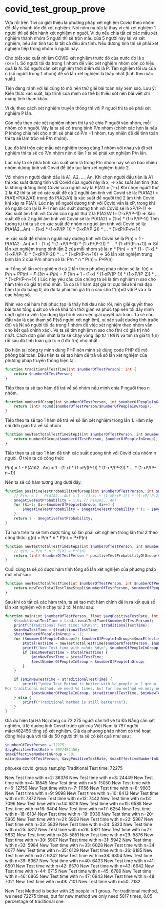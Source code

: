 # covid_test_group_prove

Vừa rồi trên Tivi có giới thiệu là phương pháp xét nghiệm Covid theo nhóm để đẩy nhanh tốc độ xét nghiệm. Nói nôm na tức là thay vì chỉ xét nghiệm 1 người thì sẽ tiến hành xét nghiệm n người. 
Ví dụ nếu chia tất cả các mẫu xét nghiệm thành nhóm 5 người thì sẽ trộn mẫu của 5 người này lại và xét nghiệm, nếu âm tính tức là tất cả đều âm tính. Nếu dương tính thì sẽ phải xét nghiệm tiếp trong nhóm 5 người này.

Cho biết xác xuất nhiễm COVID xét nghiệm trước đó của nước đó là x (x<=1). 
Số người tối đa trong 1 nhóm để việc xét nghiệm nhóm còn có hiệu quả là N. 
Số người cần xét nghiệm thời điểm đó là P.
Tìm nghiệm tối ưu của n (số người trong 1 nhóm) để số lần xét nghiệm là thấp nhất (tính theo xác suất).

Tiện đang rảnh với lại cũng tò mò nên thử giải bài toán này xem sao.
Lưu ý: Kiến thức xác suất, lập trình của mình có thể bị thiếu sót nên bài viết chỉ mang tính tham khảo.

Ví dụ theo cách xét nghiệm truyền thống thì với P người thì ta sẽ phải xét nghiệm P lần.

Còn nếu theo các xét nghiệm nhóm thì ta sẽ chia P người vào nhóm, mỗi nhóm có n người. Vậy là ta sẽ có trung bình P/n nhóm (chính xác hơn là nếu P không chia hết cho n thì sẽ phải có P/n +1 nhóm, tuy nhiên để dễ tính toán thì ta sẽ làm tròn về P/n nhóm).

Lúc đó khi trộn các mẫu xét nghiệm trong cùng 1 nhóm với nhau và đi xét nghiệm thì ta sẽ có P/n nhóm nên ở lần 1 ta sẽ phải xét nghiệm P/n lần.

Lúc này ta sẽ phải tính xác suất xem là trong P/n nhóm này sẽ có bao nhiêu nhóm dương tính với Covid để tiếp tục làm xét nghiệm bước 2.

Với nhóm n người đánh dấu là A1, A2, ..., An.
Khi chọn người đầu tiên là A1 thì xác suất dương tính với Covid của người này là x, => xác suất âm tính (tức là không dương tính) Covid của người này là P(A1) = (1-x)
Khi chọn người thứ 2 là A2 thì ta sẽ có xác suất để cả 2 người âm tính với Covid sẽ là: P(A1A2) = P(A1)*P(A2/A1) trong đó P(A2/A1) là xác suất để người thứ 2 âm tính Covid khi xảy ra P(A1). Lúc này số người dương tính với Covid vẫn là xP, trong khi số người còn lại là P-1 nên xác suất dương tính với Covid sẽ là xP/(P-1) => Xác suất âm tính với Covid của người thứ 2 là P(A2/A1)= (1-xP/(P-1))
=> Xác suất để cả 2 người âm tính với Covid sẽ là: P(A1A2) = (1-x) * (1-xP/(P-1))
Tính tương tự thì ta sẽ có xác suất để nhóm n người âm tính với Covid sẽ là:
P(A1A2...An) = (1-x) * (1-xP/(P-1)) * (1-xP/(P-2)) * ... * (1-xP/(P-n+1))

=> xác suất để nhóm n người này dương tính với Covid sẽ là P(n) = 1 - P(A1A2...An)
= 1 - (1-x) * (1-xP/(P-1)) * (1-xP/(P-2)) * ... * (1-xP/(P-n+1))
=> Số lần xét nghiệm trung bình lần 2 của mỗi nhóm sẽ là: n * P(n) = n * (1 - (1-x) * (1-xP/(P-1)) * (1-xP/(P-2)) * ... * (1-xP/(P-n+1)))
=> Số lần xét nghiệm trung bình lần 2 của P/n nhóm sẽ là: P/n * n * P(n) = P*P(n)

=> Tổng số lần xét nghiệm ở cả 2 lần theo phướng pháp nhóm sẽ là: f(n) = P/n + P*P(n) = P (1/n + P(n) = P* (1/n + 1 - (1-x) * (1-xP/(P-1)) * (1-xP/(P-2)) * ... * (1-xP/(P-n+1)) )
Lúc này yêu cầu của chúng ta sẽ là tìm nghiệm n sao cho hàm trên có giá trị nhỏ nhất.
Ta có là 1 hàm đạt giá trị cực tiểu khi mà đạo hàm tại đó bằng 0, do đó ta phải tìm giá trị n sao cho f’(n)=0 với P và x là các hằng số.

Nhìn vào cái hàm hơi phức tạp là thấy hơi đau não rồi, nên giải quyết theo bài toán tổng quát có vẻ sẽ khá tốn thời gian và phức tạp nên tới đây mình chợt nghĩ ra việc tận dụng lập trình vào việc giải quyết bài toán. 
Ta sẽ cho đầu vào là các tham số P(số người xét nghiệm), x( xác suất dương tính trước đó) và N( số người tối đa trong 1 nhóm để việc xét nghiệm theo nhóm vẫn cho kết quả chính xác). Và ta sẽ tìm nghiệm n sao cho f(n) có giá trị nhỏ nhất.
Cách đơn giản nhất là ta sẽ chạy vòng lặp từ 1 tới N và tìm ra giá trị f(n) rồi sau đó tính toán giá trị n ở đó f(n) nhỏ nhất.

Do hiện tại công ty mình dùng PHP nên mình sẽ dùng code PHP để mô phỏng bài toán.
Đầu tiên ta sẽ tạo hàm để trả về số lần xét nghiệm của phương pháp truyền thống hiện tại.

```php
function traditionalTestTime(int $numberOfTestPerson): int {
    return $numberOfTestPerson;
}
```

Tiếp theo ta sẽ tạo hàm để trả về số nhóm nếu mình chia P người theo n nhóm.
```php
function numberOfGroup(int $numberOfTestPerson, int $numberOfPeopleInGroup): int {
    return (int) round($numberOfTestPerson/$numberOfPeopleInGroup);
}
```



Tiếp theo ta sẽ tạo 1 hàm để trả về số lần xét nghiệm trong lần 1. Hàm này chỉ đơn giản trả về số nhóm
```php
function newTestTotalTestTimeStep1(int $numberOfTestPerson, int $numberOfPeopleInGroup): int {
    return numberOfGroup($numberOfTestPerson, $numberOfPeopleInGroup);
}
```

Tiếp theo ta sẽ tạo 1 hàm để tính xác suất dương tính với Covid của nhóm n người. Ở trên ta có công thức

P(n) = 1 - P(A1A2...An)
= 1 - (1-x) * (1-xP/(P-1)) * (1-xP/(P-2)) * ... * (1-xP/(P-n+1))

Nên ta sẽ có hàm tương ứng dưới đây.

```php
function positiveTestProbabilityOfGroup(int $numberOfTestPerson, int $numberOfPeopleInGroup, float $avgPositiveTestRate): float {
    // P(n) = 1 - P(A1A2...An) = 1 - (1-x) * (1-xP/(P-1)) * (1-xP/(P-2)) * ... * (1-xP/(P-n+1))
    $negativeTestProbability = 1.0; // P(A1A2...An)
    for ($i=1; $i<=$numberOfPeopleInGroup; $i++) {
        $negativeTestProbability = $negativeTestProbability * (1 - $avgPositiveTestRate*$numberOfTestPerson/($numberOfTestPerson - $i +1));
    }
    return 1 - $negativeTestProbability;
}
```

Từ hàm trên ta sẽ tính được tổng số lần phải xét nghiệm trong lần thứ 2 theo công thức:
g(n) = P/n * n * P(n) = P*P(n)

```php
function newTestTotalTestTimeStep2(int $numberOfTestPerson, int $numberOfPeopleInGroup, float $avgPositiveTestRate): int {
    // g(n) = P/n * n * P(n) = P*P(n)
    return (int) $numberOfTestPerson * positiveTestProbabilityOfGroup($numberOfTestPerson, $numberOfPeopleInGroup, $avgPositiveTestRate);
}
```

Cuối cùng ta sẽ có được hàm tính tổng số lần xét nghiệm của phương pháp mới như sau:

```php
function newTestTotalTestTime(int $numberOfTestPerson, int $numberOfPeopleInGroup, float $avgPositiveTestRate): int {
    return newTestTotalTestTimeStep1($numberOfTestPerson, $numberOfPeopleInGroup) + newTestTotalTestTimeStep2($numberOfTestPerson, $numberOfPeopleInGroup, $avgPositiveTestRate);
}
```

Sau khi có tất cả các hàm trên, ta sẽ tạo một hàm chính để in ra kết quả số lần xét nghiệm với n chạy từ 2 tới N như sau:

```php
function main(int $numberOfTestPerson, float $avgPositiveTestRate, int $maxEffectiveNumberInGroup) {
    $traditionalTestTime = traditionalTestTime($numberOfTestPerson);
    printf("Traditional Test time: %d\n\n", $traditionalTestTime);
    $minNewTestTime = $traditionalTestTime;
    $bestNumberOfPeopleInGroup = -1;
    for ($numberOfPeopleInGroup=2; $numberOfPeopleInGroup<=$maxEffectiveNumberInGroup; $numberOfPeopleInGroup++) {
        $totalTestTime = newTestTotalTestTime($numberOfTestPerson, $numberOfPeopleInGroup, $avgPositiveTestRate);
        printf("New Test time with n=%d: %d\n", $numberOfPeopleInGroup, $totalTestTime);
        if ($minNewTestTime > $totalTestTime) {
            $minNewTestTime = $totalTestTime;
            $bestNumberOfPeopleInGroup = $numberOfPeopleInGroup;
        }
    }

    if ($minNewTestTime < $traditionalTestTime) {
        printf("\nNew Test Method is better with %d people in 1 group. 
For traditional method, we need %d times, but for new method we only need %d times, %.2f percentage of traditional one.\n",
            $bestNumberOfPeopleInGroup, $traditionalTestTime, $minNewTestTime, $minNewTestTime*100/$traditionalTestTime);
    } else {
        printf("Traditional method is still better!\n");
    }
}
```


Giả dụ hiện tại Hà Nội đang có 72,275 người cần trở về từ Đà Nẵng cần xét nghiệm, tỉ lệ dương tính Covid trước giờ của Việt Nam là 797 người mắc/482456 tổng số xét nghiệm.
Giả dụ phương pháp nhóm có thể hoạt động hiệu quả với tối đa 50 người thì ta sẽ có kết quả như sau :

```php
$numberOfTestPerson = 72275;
$avgPositiveTestRate = 797/482456;
$maxEffectiveNumberInGroup = 50;
main($numberOfTestPerson, $avgPositiveTestRate, $maxEffectiveNumberInGroup);
```

php.exe covid_group_test.php
Traditional Test time: 72275

New Test time with n=2: 36376
New Test time with n=3: 24449
New Test time with n=4: 18545
New Test time with n=5: 15050
New Test time with n=6: 12759
New Test time with n=7: 11156
New Test time with n=8: 9983
New Test time with n=9: 9098
New Test time with n=10: 8413
New Test time with n=11: 7872
New Test time with n=12: 7442
New Test time with n=13: 7096
New Test time with n=14: 6816
New Test time with n=15: 6588
New Test time with n=16: 6404
New Test time with n=17: 6254
New Test time with n=18: 6134
New Test time with n=19: 6039
New Test time with n=20: 5965
New Test time with n=21: 5908
New Test time with n=22: 5867
New Test time with n=23: 5839
New Test time with n=24: 5823
New Test time with n=25: 5817
New Test time with n=26: 5821
New Test time with n=27: 5832
New Test time with n=28: 5851
New Test time with n=29: 5876
New Test time with n=30: 5907
New Test time with n=31: 5942
New Test time with n=32: 5984
New Test time with n=33: 6028
New Test time with n=34: 6077
New Test time with n=35: 6129
New Test time with n=36: 6185
New Test time with n=37: 6242
New Test time with n=38: 6304
New Test time with n=39: 6367
New Test time with n=40: 6433
New Test time with n=41: 6501
New Test time with n=42: 6570
New Test time with n=43: 6642
New Test time with n=44: 6715
New Test time with n=45: 6789
New Test time with n=46: 6865
New Test time with n=47: 6943
New Test time with n=48: 7021
New Test time with n=49: 7101
New Test time with n=50: 7182

New Test Method is better with 25 people in 1 group. 
For traditional method, we need 72275 times, but for new method we only need 5817 times, 8.05 percentage of traditional one.




